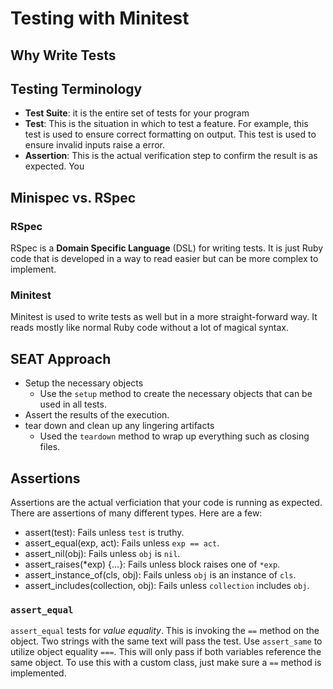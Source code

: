 # Testing with Minitest
## Why Write Tests

## Testing Terminology
* __Test Suite__: it is the entire set of tests for your program
* __Test__: This is the situation in which to test a feature. For example, this test is used to ensure correct formatting on output. This test is used to ensure invalid inputs raise a error.
* __Assertion__: This is the actual verification step to confirm the result is as expected. You

## Minispec vs. RSpec
### RSpec
RSpec is a __Domain Specific Language__ (DSL) for writing tests. It is just Ruby code that is developed in a way to read easier but can be more complex to implement.

### Minitest
Minitest is used to write tests as well but in a more straight-forward way. It reads mostly like normal Ruby code without a lot of magical syntax.


## SEAT Approach
* Setup the necessary objects
  * Use the `setup` method to create the necessary objects that can be used in all tests.
* Assert the results of the execution.
* tear down and clean up any lingering artifacts
  * Used the `teardown` method to wrap up everything such as closing files.

## Assertions
Assertions are the actual verficiation that your code is running as expected. There are assertions of many different types. Here are a few:
* assert(test): Fails unless `test` is truthy.
* assert_equal(exp, act): Fails unless `exp == act`.
* assert_nil(obj): Fails unless `obj` is `nil`.
* assert_raises(*exp) {...}: Fails unless block raises one of `*exp`.
* assert_instance_of(cls, obj): Fails unless `obj` is an instance of `cls`.
* assert_includes(collection, obj): Fails unless `collection` includes `obj`.

### `assert_equal`
`assert_equal` tests for _value equality_. This is invoking the `==` method on the object. Two strings with the same text will pass the test. Use `assert_same` to utilize object equality `===`. This will only pass if both variables reference the same object.
To use this with a custom class, just make sure a `==` method is implemented.